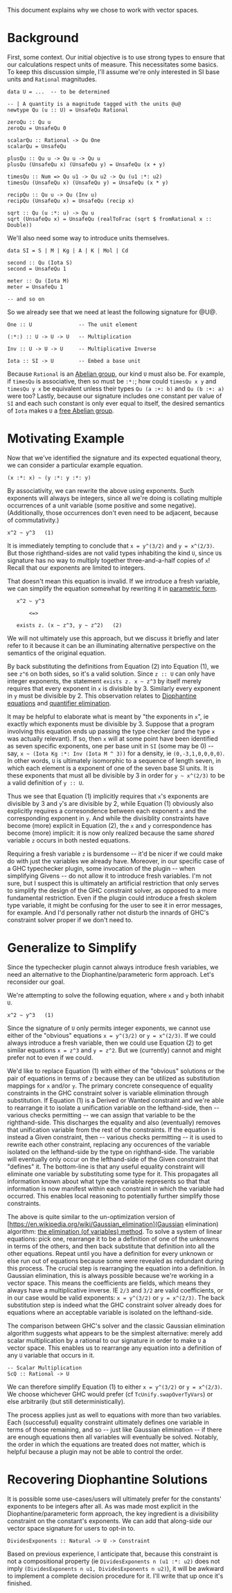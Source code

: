 This document explains why we chose to work with vector spaces.

# Background

First, some context. Our initial objective is to use strong types to
ensure that our calculations respect units of measure. This
necessitates some basics. To keep this discussion simple, I'll assume
we're only interested in SI base units and `Rational` magnitudes.

```
data U = ...  -- to be determined

-- | A quantity is a magnitude tagged with the units @u@
newtype Qu (u :: U) = UnsafeQu Rational

zeroQu :: Qu u
zeroQu = UnsafeQu 0

scalarQu :: Rational -> Qu One
scalarQu = UnsafeQu

plusQu :: Qu u -> Qu u -> Qu u
plusQu (UnsafeQu x) (UnsafeQu y) = UnsafeQu (x + y)

timesQu :: Num => Qu u1 -> Qu u2 -> Qu (u1 :*: u2)
timesQu (UnsafeQu x) (UnsafeQu y) = UnsafeQu (x * y)

recipQu :: Qu u -> Qu (Inv u)
recipQu (UnsafeQu x) = UnsafeQu (recip x)

sqrt :: Qu (u :*: u) -> Qu u
sqrt (UnsafeQu x) = UnsafeQu (realToFrac (sqrt $ fromRational x :: Double))
```

We'll also need some way to introduce units themselves.

```
data SI = S | M | Kg | A | K | Mol | Cd

second :: Qu (Iota S)
second = UnsafeQu 1

meter :: Qu (Iota M)
meter = UnsafeQu 1

-- and so on
```

So we already see that we need at least the following signature for
@U@.

```
One :: U               -- The unit element

(:*:) :: U -> U -> U   -- Multiplication

Inv :: U -> U -> U     -- Multiplicative Inverse

Iota :: SI -> U        -- Embed a base unit
```

Because `Rational` is an [Abelian
group](https://en.wikipedia.org/wiki/Abelian_group), our kind `U` must
also be. For example, if `timesQu` is associative, then so must be
`:*:`; how could `timesQu x y` and `timesQu y x` be equivalent unless
their types `Qu (a :+: b)` and `Qu (b :+: a)` were too? Lastly,
because our signature includes one constant per value of `SI` and each
such constant is only ever equal to itself, the desired semantics of
`Iota` makes `U` a [free Abelian
group](https://en.wikipedia.org/wiki/Free_abelian_group).

# Motivating Example

Now that we've identified the signature and its expected equational
theory, we can consider a particular example equation.

```
(x :*: x) ~ (y :*: y :*: y)
```

By associativity, we can rewrite the above using exponents. Such
exponents will always be integers, since all we're doing is collating
multiple occurrences of a unit variable (some positive and some
negative). (Additionally, those occurrences don't even need to be
adjacent, because of commutativity.)

```
x^2 ~ y^3   (1)
```

It is immediately tempting to conclude that `x = y^(3/2)` and `y =
x^(2/3)`. But those righthand-sides are not valid types inhabiting the
kind `U`, since `U`s signature has no way to multiply together
three-and-a-half copies of `x`! Recall that our exponents are limited
to integers.

That doesn't mean this equation is invalid. If we introduce a fresh
variable, we can simplify the equation somewhat by rewriting it in
[parametric form](https://en.wikipedia.org/wiki/Parametric_equation).

```
   x^2 ~ y^3

       <=>

   exists z. (x ~ z^3, y ~ z^2)   (2)
```

We will not ultimately use this approach, but we discuss it briefly
and later refer to it because it can be an illuminating alternative
perspective on the semantics of the original equation.

By back substituting the definitions from Equation (2) into Equation
(1), we see `z^6` on both sides, so it's a valid solution. Since `z ::
U` can only have integer exponents, the statement `exists z. x ~ z^3`
by itself merely requires that every exponent in `x` is divisible by
3. Similarly every exponent in `y` must be divisible by 2. This
observation relates to [Diophantine
equations](https://en.wikipedia.org/wiki/Diophantine_equation) and
[quantifier
elimination](https://en.wikipedia.org/wiki/Quantifier_elimination).

It may be helpful to elaborate what is meant by "the exponents in
`x`", ie exactly which exponents must be divisible by 3. Suppose that
a program involving this equation ends up passing the type checker
(and the type `x` was actually relevant). If so, then `x` will at some
point have been identified as seven specific exponents, one per base
unit in `SI` (some may be 0) -- say, `x ~ (Iota Kg :*: Inv (Iota M ^
3))` for a density, ie `(0,-3,1,0,0,0,0)`. In other words, `U` is
ultimately isomorphic to a sequence of length seven, in which each
element is a exponent of one of the seven base SI units. It is these
exponents that must all be divisible by 3 in order for `y ~ x^(2/3)`
to be a valid definition of `y :: U`.

Thus we see that Equation (1) implicitly requires that `x`'s exponents
are divisible by 3 and `y`'s are divisible by 2, while Equation (1)
obviously also explicitly requires a corresondence between each
exponent `x` and the corresponding exponent in `y`. And while the
divisiblity constraints have become (more) explicit in Equation (2),
the `x` and `y` correspondence has become (more) implicit: it is now
only realized because the same _shared_ variable `z` occurs in both
nested equations.

Requiring a fresh variable `z` is burdensome -- it'd be nicer if we
could make do with just the variables we already have. Moreover, in
our specific case of a GHC typechecker plugin, some invocation of the
plugin -- when simplifying Givens -- do not allow it to introduce
fresh variables. I'm not sure, but I suspect this is ultimately an
artificial restriction that only serves to simplify the design of the
GHC constraint solver, as opposed to a more fundamental restriction.
Even if the plugin could introduce a fresh skolem type variable, it
might be confusing for the user to see it in error messages, for
example. And I'd personally rather not disturb the innards of GHC's
constraint solver proper if we don't need to.

# Generalize to Simplify

Since the typechecker plugin cannot always introduce fresh variables,
we need an alternative to the Diophantine/parameteric form
approach. Let's reconsider our goal.

We're attempting to solve the following equation, where `x` and `y`
both inhabit `U`.

```
x^2 ~ y^3   (1)
```

Since the signature of `U` only permits integer exponents, we cannot
use either of the "obvious" equations `x = y^(3/2)` or `y = x^(2/3)`.
If we could always introduce a fresh variable, then we could use
Equation (2) to get similar equations `x = z^3` and `y = z^2`. But we
(currently) cannot and might prefer not to even if we could.

We'd like to replace Equation (1) with either of the "obvious"
solutions or the pair of equations in terms of `z` because they can be
utilized as substitution mappings for `x` and/or `y`. The primary
concrete consequence of equality constraints in the GHC constraint
solver is variable elimination through substitution. If Equation (1)
is a Derived or Wanted constraint and we're able to rearrange it to
isolate a unification variable on the lefthand-side, then -- various
checks permitting -- we can assign that variable to be the
righthand-side. This discharges the equality and also (eventually)
removes that unification variable from the rest of the constraints. If
the equation is instead a Given constraint, then -- various checks
permitting -- it is used to rewrite each other constraint, replacing
any occurences of the variable isolated on the lefthand-side by the
type on righthand-side. The variable will eventually only occur on the
lefthand-side of the Given constraint that "defines" it. The
bottom-line is that any useful equality constraint will eliminate one
variable by substituting some type for it. This propagates all
information known about what type the variable represents so that that
information is now manifest within each constraint in which the
variable had occurred. This enables local reasoning to potentially
further simplify those constraints.

The above is quite similar to the un-optimization version of
[https://en.wikipedia.org/wiki/Gaussian_elimination](Gaussian
elimination) algorithm: [the elimination (of variables)
method](https://en.wikipedia.org/wiki/System_of_linear_equations#Elimination_of_variables).
To solve a system of linear equations: pick one, rearrange it to be a
definition of one of the unknowns in terms of the others, and then
back substitute that definition into all the other equations. Repeat
until you have a definition for every unknown or else run out of
equations because some were revealed as redundant during this process.
The crucial step is rearranging the equation into a definition. In
Gaussian elimination, this is always possible because we're working in
a vector space. This means the coefficients are fields, which means
they always have a multiplicative inverse. IE `2/3` and `3/2` are
valid coefficients, or in our case would be valid exponents: `x =
y^(3/2)` or `y = x^(2/3)`. The back substitution step is indeed what
the GHC constraint solver already does for equations where an
acceptable variable is isolated on the lefthand-side.

The comparison between GHC's solver and the classic Gaussian
elimination algorithm suggests what appears to be the simplest
alternative: merely add scalar multiplication by a rational to our
signature in order to make `U` a vector space. This enables us to
rearrange any equation into a definition of any `U` variable that
occurs in it.

```
-- Scalar Multiplication
ScQ :: Rational -> U
```

We can therefore simplify Equation (1) to either `x = y^(3/2)` or `y =
x^(2/3)`. We choose whichever GHC would prefer (cf
`TcUnify.swapOverTyVars`) or else arbitrarily (but still
deterministically).

The process applies just as well to equations with more than two
variables. Each (successful) equality constraint ultimately defines
one variable in terms of those remaining, and so -- just like Gaussian
elimination -- if there are enough equations then all variables will
eventually be solved. Notably, the order in which the equations are
treated does not matter, which is helpful because a plugin may not be
able to control the order.

# Recovering Diophantine Solutions

It is possible some use-cases/users will ultimately prefer for the
constants' exponents to be integers after all. As was made most
explicit in the Diophantine/parameteric form approach, the key
ingredient is a divisibility constraint on the constant's exponents.
We can add that along-side our vector space signature for users to
opt-in to.

```
DividesExponents :: Natural -> U -> Constraint
```

Based on previous experience, I anticipate that, because this
constraint is not a compositional property (ie `DividesExponents n (u1
:*: u2)` does not imply `(DividesExponents n u1, DividesExponents n
u2)`), it will be awkward to implement a complete decision procedure
for it. I'll write that up once it's finished.
